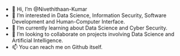 - 👋 Hi, I’m @Nivethithaan-Kumar
- 👀 I’m interested in Data Science, Information Security, Software Development and Human-Computer Interface.
- 🌱 I’m currently learning about Data Science and Cyber Security.
- 💞️ I’m looking to collaborate on projects involving Data Science and Artificial Intelligence.
- 📫 You can reach me on Github itself.
<!---        
Nivethithaan-Kumar01/Nivethithaan-Kumar01 is a ✨ special ✨ repository because its `README.md` (this file) appears on your GitHub profile.
You can click the Preview link to take a look at your changes.
--->
